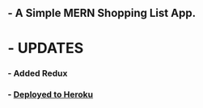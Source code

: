 ## - A Simple MERN Shopping List App.

# - UPDATES
### - Added Redux
### - [Deployed to Heroku](https://tranquil-anchorage-36599.herokuapp.com)
